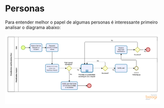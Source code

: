 # Personas

Para entender melhor o papel de algumas personas é interessante primeiro analisar o diagrama abaixo:

![diagrama](/img/bpmn.png)